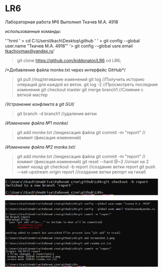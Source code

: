 # LR6
Лабораторная работа №6
Выполнил Ткачев М.А. 4918

использованные команды:

'''hrml
 ' > cd C:\Users\tkach\Desktop\github '
 ' > git config --global user.name "Ткачев М.А. 4918"'
  '>  git config --global usre.email tkachovmax@yandex.ru'
  > git clone https://github.com/kiddonator/LR6
  >  cd LR6;
 
</li>
/*Добавление файла monke.txt через интерфейс GitHub*/

> git pull      				//подтягивание изменений
> git log    					//Получить историю операций для каждой из веток. 
> git log -2 					//Просмотреть последние изменения
> git checkout master
> git merge branch1				//Слияние с веткой мастер

/*Устранение конфликта в git GUI*/

> git branch -d branch1 		       //удаление ветки

/*Изменение файла №1 monke*/

> git add monke.txt   	                       //индексация файла
> git commit -m "report"   //коммит (фиксация изменений)

/*Изменение файла №2 monke.txt*/

> git add monke.txt                           //индексация файла
> git commit -m "report"   //коммит (фиксация изменений)
> git reset --hard @~2			       //откат на 2 комит назад
> git checkout -b report 			       //создание ветки report
> git push —set-upstream origin report            //создание ветки репорт на гихаб


![создание и переход на ветку репорт](https://github.com/kiddonator/LR6/blob/report/Screenshot_1.png)

![сохранение скриншотов на ветку репорта](https://github.com/kiddonator/LR6/blob/report/2.png)

  
